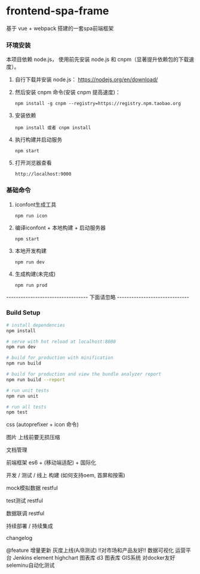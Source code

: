 # frontend-spa-frame
 基于 vue + webpack 搭建的一套spa前端框架

### 环境安装

 本项目依赖 node.js， 使用前先安装 node.js 和 cnpm（显著提升依赖包的下载速度）。

 1. 自行下载并安装 node.js： https://nodejs.org/en/download/

 2. 然后安装 cnpm 命令(安装 cnpm 提高速度)：

        npm install -g cnpm --registry=https://registry.npm.taobao.org

 3. 安装依赖

        npm install 或者 cnpm install

 4. 执行构建并启动服务

        npm start

 5. 打开浏览器查看

        http://localhost:9000

### 基础命令

 1. iconfont生成工具

        npm run icon

 2. 编译iconfont + 本地构建 + 启动服务器

        npm start

 3. 本地开发构建

        npm run dev

 4. 生成构建(未完成)

        npm run prod

---------------------------------- 下面请忽略 ------------------------------
### Build Setup

``` bash
# install dependencies
npm install

# serve with hot reload at localhost:8080
npm run dev

# build for production with minification
npm run build

# build for production and view the bundle analyzer report
npm run build --report

# run unit tests
npm run unit

# run all tests
npm test
```


css (autoprefixer + icon 命令)

图片 上线前要无损压缩

文档管理

前端框架 es6 + (移动端适配) + 国际化

开发 / 测试 / 线上 构建 (如何支持oem, 首屏和按需)

mock模拟数据 restful

test测试 restful

数据联调 restful

持续部署 /  持续集成

changelog

@feature
增量更新
灰度上线(A/B测试)
!!对市场和产品友好!!
数据可视化
运营平台
Jenkins
element
highchart 图表库
d3 图表库
GIS系统
对docker友好
seleminu自动化测试
